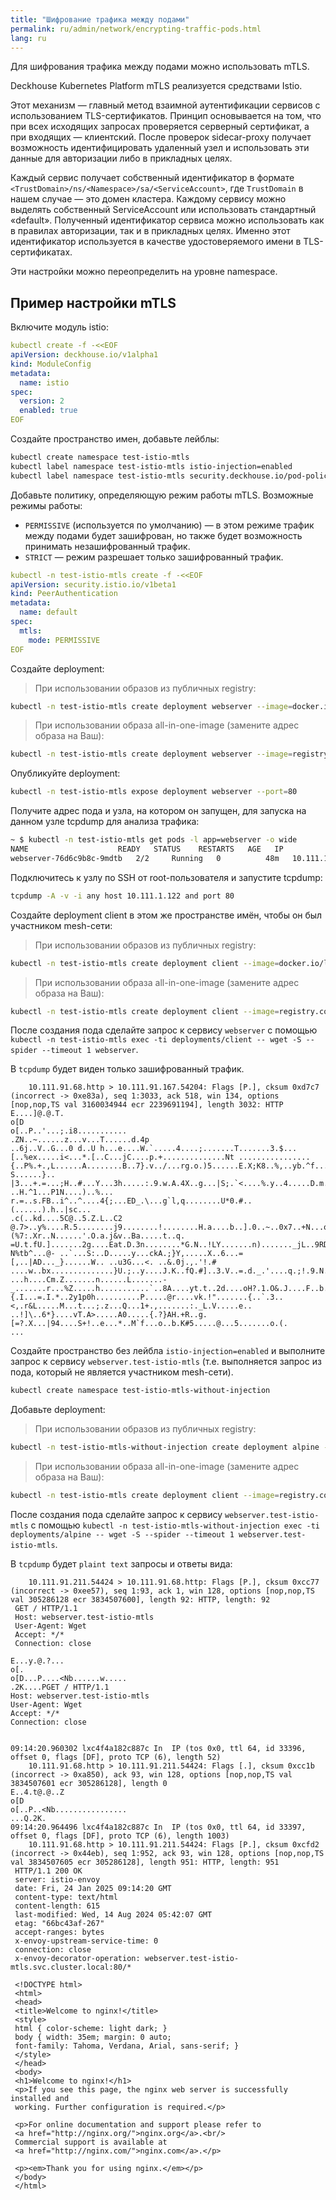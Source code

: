 ```yaml
---
title: "Шифрование трафика между подами"
permalink: ru/admin/network/encrypting-traffic-pods.html
lang: ru
---
```


Для шифрования трафика между подами можно использовать mTLS.

Deckhouse Kubernetes Platform mTLS реализуется средствами Istio.

<!-- Перенесено с минорными изменениями из https://deckhouse.ru/products/kubernetes-platform/documentation/latest/modules/istio/#mutual-tls -->

Этот механизм — главный метод взаимной аутентификации сервисов с использованием TLS-сертификатов.
Принцип основывается на том, что при всех исходящих запросах проверяется серверный сертификат, а при входящих — клиентский.
После проверок sidecar-proxy получает возможность идентифицировать удаленный узел и использовать эти данные для авторизации либо в прикладных целях.

Каждый сервис получает собственный идентификатор в формате `<TrustDomain>/ns/<Namespace>/sa/<ServiceAccount>`, где `TrustDomain` в нашем случае — это домен кластера.
Каждому сервису можно выделять собственный ServiceAccount или использовать стандартный «default».
Полученный идентификатор сервиса можно использовать как в правилах авторизации, так и в прикладных целях.
Именно этот идентификатор используется в качестве удостоверяемого имени в TLS-сертификатах.

Эти настройки можно переопределить на уровне namespace.

## Пример настройки mTLS

<!-- взято и немного изменено из ПМИ от архитекторов-->

Включите модуль istio:

```yaml
kubectl create -f -<<EOF
apiVersion: deckhouse.io/v1alpha1
kind: ModuleConfig
metadata:
  name: istio
spec:
  version: 2
  enabled: true
EOF
```

Создайте пространство имен, добавьте лейблы:

```bash
kubectl create namespace test-istio-mtls
kubectl label namespace test-istio-mtls istio-injection=enabled
kubectl label namespace test-istio-mtls security.deckhouse.io/pod-policy=privileged
```

Добавьте политику, определяющую режим работы  mTLS.
Возможные режимы работы:

- `PERMISSIVE` (используется по умолчанию) — в этом режиме трафик между подами будет зашифрован, но также будет возможность принимать незашифрованный трафик.
- `STRICT` — режим разрешает только зашифрованный трафик.

```yaml
kubectl -n test-istio-mtls create -f -<<EOF
apiVersion: security.istio.io/v1beta1
kind: PeerAuthentication
metadata:
  name: default
spec:
  mtls:
    mode: PERMISSIVE
EOF
```

Создайте deployment:

> При использовании образов из публичных registry:

```bash
kubectl -n test-istio-mtls create deployment webserver --image=docker.io/library/nginx:1.26-alpine --port 80
```

> При использовании образа all-in-one-image (замените адрес образа на Ваш):

```bash
kubectl -n test-istio-mtls create deployment webserver --image=registry.company.network/localrepo/all-in-one-image:0.1 --port 80 -- /bin/sh -c 'nginx -g "daemon off;"'
```

Опубликуйте deployment:

```bash
kubectl -n test-istio-mtls expose deployment webserver --port=80
```

Получите адрес пода и узла, на котором он запущен, для запуска на данном узле tcpdump для анализа трафика:

```bash
~ $ kubectl -n test-istio-mtls get pods -l app=webserver -o wide
NAME                    READY   STATUS    RESTARTS   AGE   IP             NODE                                        NOMINATED NODE   READINESS GATES
webserver-76d6c9b8c-9mdtb   2/2     Running   0          48m   10.111.1.122   test-worker-e36e4712-5948b-sp9t8   <none>           <none>
```

Подключитесь к узлу по SSH от root-пользователя и запустите tcpdump:

```bash
tcpdump -A -v -i any host 10.111.1.122 and port 80
```

Создайте deployment client в этом же пространстве имён, чтобы он был участником mesh-сети:

> При использовании образов из публичных registry:

```bash
kubectl -n test-istio-mtls create deployment client --image=docker.io/library/alpine:3.21 -- /bin/sh -c "sleep infinity"
```

> При использовании образа all-in-one-image (замените адрес образа на Ваш):

```bash
kubectl -n test-istio-mtls create deployment client --image=registry.company.network/localrepo/all-in-one-image:0.1 -- /bin/sh -c "sleep infinity"
```

После создания пода сделайте запрос к сервису `webserver` с помощью `kubectl -n test-istio-mtls exec -ti deployments/client -- wget -S --spider --timeout 1 webserver`.

В `tcpdump` будет виден только зашифрованный трафик.

```shell
    10.111.91.68.http > 10.111.91.167.54204: Flags [P.], cksum 0xd7c7 (incorrect -> 0xe83a), seq 1:3033, ack 518, win 134, options [nop,nop,TS val 3160034944 ecr 2239691194], length 3032: HTTP
E....]@.@.T.
o[D
o[..P..'...;.i8...........
.ZN..~......z...v...T......d.4p
..6j..V..G...0 d..U h...e....W.`.....4....;.......T.......3.$... [..%ex.....i<...*.[..C...jC....p.+..............Nt ................{..P%.+.,L......A........B..7}.v../...rg.o.)5......E.X;K8..%,..yb.^f...^+..Ble.j..w3 S......}.. |3...+.=...;H..#...Y...3h.....:.9.w.A.4X..g...|S;.`<....%.y..4.....D.m...../6.7[.......!+.J........2._r.D.C>`.3A..... ..H.^1...P1N....)..%... r.=..s.FB..i^..^....4{;...ED_.\...g`l,q........U*0.#..(......).h..|sc...
.c(..kd....5C@..5.Z.L..C2 @.7>..y%....R.5........j9........!........H.a....b..].0..~..0x7..+N...o.6........ (%7:.Xr..N......'.O.a.j&v..Ba.....t..q. =U.t.fU.].......2g....Eat.D.3n........*G.N..!LY.......n)......._jL..9RD..gT.lX..p&..=.d..Tq%....qF`.....'..|..$!g..j.d. N%tb^...@- ..`...S:..D.....y...ckA.;}Y,.....X..6...=[,..|AD..._}......W.. ..u3G...<. ..&.0j.,.'!.# ....w..bx..............}U.;..y....J.K..fQ.#]..3.V..=.d._.'....q.;!.9.N......n.7.Zi.>....@...].u.A}.;.....c..s......d.*=..G..9......Nt@....v..s.>.
...h....Cm.Z.......n......L.......-_.......r...%Z.....h...........`..8A....yt.t..2d....oH?.1.O&.J....F..b.OV.............E1H..%~..2.H..{.I...=.I.*..2y1p0h..........P.....@r....vk.!".......{..`.3..<,.r&L.....M...t...;.z...Q...1+.,.......:._L.V.....e.. ..!]\..6*}....vT.A>.....A0.....{.?}AH.+R..g.[=?.X...|94....S+!..e...*..M`f...o..b.K#5.....@...5.......o.(.
...
```

Создайте пространство без лейбла `istio-injection=enabled` и выполните запрос к сервису `webserver.test-istio-mtls` (т.е. выполняется запрос из пода, который не является участником mesh-сети).

```bash
kubectl create namespace test-istio-mtls-without-injection
```

Добавьте deployment:

> При использовании образов из публичных registry:

```bash
kubectl -n test-istio-mtls-without-injection create deployment alpine --image=docker.io/library/alpine:3.21 -- /bin/sh -c "sleep infinity"
```

> При использовании образа all-in-one-image (замените адрес образа на Ваш):

```bash
kubectl -n test-istio-mtls create deployment client --image=registry.company.network/localrepo/all-in-one-image:0.1 -- /bin/sh -c "sleep infinity"
```

После создания пода сделайте запрос к сервису `webserver.test-istio-mtls` с помощью `kubectl -n test-istio-mtls-without-injection exec -ti deployments/alpine -- wget -S --spider --timeout 1 webserver.test-istio-mtls`.

В `tcpdump` будет `plaint text` запросы и ответы вида:

```shell
    10.111.91.211.54424 > 10.111.91.68.http: Flags [P.], cksum 0xcc77 (incorrect -> 0xee57), seq 1:93, ack 1, win 128, options [nop,nop,TS val 305286128 ecr 3834507600], length 92: HTTP, length: 92
 GET / HTTP/1.1
 Host: webserver.test-istio-mtls
 User-Agent: Wget
 Accept: */*
 Connection: close

E...y.@.?...
o[.
o[D...P....<Nb......w.....
.2K....PGET / HTTP/1.1
Host: webserver.test-istio-mtls
User-Agent: Wget
Accept: */*
Connection: close


09:14:20.960302 lxc4f4a182c887c In  IP (tos 0x0, ttl 64, id 33396, offset 0, flags [DF], proto TCP (6), length 52)
    10.111.91.68.http > 10.111.91.211.54424: Flags [.], cksum 0xcc1b (incorrect -> 0xa850), ack 93, win 128, options [nop,nop,TS val 3834507601 ecr 305286128], length 0
E..4.t@.@..Z
o[D
o[..P..<Nb................
...Q.2K.
09:14:20.964496 lxc4f4a182c887c In  IP (tos 0x0, ttl 64, id 33397, offset 0, flags [DF], proto TCP (6), length 1003)
    10.111.91.68.http > 10.111.91.211.54424: Flags [P.], cksum 0xcfd2 (incorrect -> 0x44eb), seq 1:952, ack 93, win 128, options [nop,nop,TS val 3834507605 ecr 305286128], length 951: HTTP, length: 951
 HTTP/1.1 200 OK
 server: istio-envoy
 date: Fri, 24 Jan 2025 09:14:20 GMT
 content-type: text/html
 content-length: 615
 last-modified: Wed, 14 Aug 2024 05:42:07 GMT
 etag: "66bc43af-267"
 accept-ranges: bytes
 x-envoy-upstream-service-time: 0
 connection: close
 x-envoy-decorator-operation: webserver.test-istio-mtls.svc.cluster.local:80/*

 <!DOCTYPE html>
 <html>
 <head>
 <title>Welcome to nginx!</title>
 <style>
 html { color-scheme: light dark; }
 body { width: 35em; margin: 0 auto;
 font-family: Tahoma, Verdana, Arial, sans-serif; }
 </style>
 </head>
 <body>
 <h1>Welcome to nginx!</h1>
 <p>If you see this page, the nginx web server is successfully installed and
 working. Further configuration is required.</p>

 <p>For online documentation and support please refer to
 <a href="http://nginx.org/">nginx.org</a>.<br/>
 Commercial support is available at
 <a href="http://nginx.com/">nginx.com</a>.</p>

 <p><em>Thank you for using nginx.</em></p>
 </body>
 </html>
```
